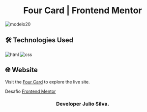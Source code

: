 # <h1 align="center">Four Card | Frontend Mentor</h1>

![modelo20](https://github.com/JuCanavans/four-card/assets/103950621/41d7c46a-2439-49fd-a01a-d15b221bd9b6)

## 🛠 Technologies Used
![html](https://github.com/JuCanavans/carta_de_aniversario/assets/103950621/26d205cf-94be-4681-bb60-0a2f686f62b1)
![css](https://github.com/JuCanavans/carta_de_aniversario/assets/103950621/b265c9fd-bbde-4f4d-a09d-574e184aca00)

## 🌐 Website
Visit the [Four Card](https://four-card-phi-nine.vercel.app/) to explore the live site.

Desafio [Frontend Mentor](https://www.frontendmentor.io/profile/JuCanavans)

### <p align="center">Developer Julio Silva.</p>
